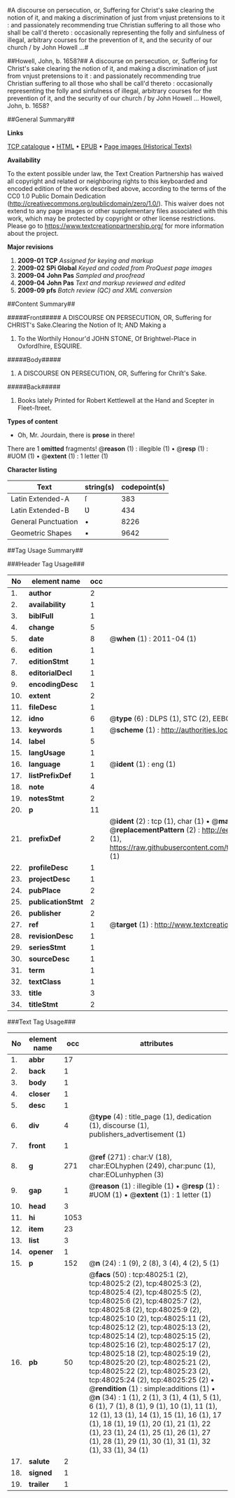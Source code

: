 #A discourse on persecution, or, Suffering for Christ's sake clearing the notion of it, and making a discrimination of just from vnjust pretensions to it : and passionately recommending true Christian suffering to all those who shall be call'd thereto : occasionally representing the folly and sinfulness of illegal, arbitrary courses for the prevention of it, and the security of our church / by John Howell ...#

##Howell, John, b. 1658?##
A discourse on persecution, or, Suffering for Christ's sake clearing the notion of it, and making a discrimination of just from vnjust pretensions to it : and passionately recommending true Christian suffering to all those who shall be call'd thereto : occasionally representing the folly and sinfulness of illegal, arbitrary courses for the prevention of it, and the security of our church / by John Howell ...
Howell, John, b. 1658?

##General Summary##

**Links**

[TCP catalogue](http://www.ota.ox.ac.uk/tcp/)  • 
[HTML](http://tei.it.ox.ac.uk/tcp/Texts-HTML/free/A44/A44765.html)  • 
[EPUB](http://tei.it.ox.ac.uk/tcp/Texts-EPUB/free/A44/A44765.epub) • 
[Page images (Historical Texts)](https://historicaltexts.jisc.ac.uk/eebo-11669160e)

**Availability**

To the extent possible under law, the Text Creation Partnership has waived all copyright and related or neighboring rights to this keyboarded and encoded edition of the work described above, according to the terms of the CC0 1.0 Public Domain Dedication (http://creativecommons.org/publicdomain/zero/1.0/). This waiver does not extend to any page images or other supplementary files associated with this work, which may be protected by copyright or other license restrictions. Please go to https://www.textcreationpartnership.org/ for more information about the project.

**Major revisions**

1. __2009-01__ __TCP__ *Assigned for keying and markup*
1. __2009-02__ __SPi Global__ *Keyed and coded from ProQuest page images*
1. __2009-04__ __John Pas__ *Sampled and proofread*
1. __2009-04__ __John Pas__ *Text and markup reviewed and edited*
1. __2009-09__ __pfs__ *Batch review (QC) and XML conversion*

##Content Summary##

#####Front#####
A DISCOURSE ON PERSECUTION, OR, Suffering for CHRIST's Sake.Clearing the Notion of It; AND Making a 
1. To the Worthily Honour'd JOHN STONE, Of Brightwel-Place in Oxfordſhire, ESQUIRE.

#####Body#####

1. A DISCOURSE ON PERSECUTION, OR, Suffering for Chriſt's Sake.

#####Back#####

1. Books lately Printed for Robert Kettlewell at the Hand and Scepter in Fleet-ſtreet.

**Types of content**

  * Oh, Mr. Jourdain, there is **prose** in there!

There are 1 **omitted** fragments! 
 @__reason__ (1) : illegible (1)  •  @__resp__ (1) : #UOM (1)  •  @__extent__ (1) : 1 letter (1)

**Character listing**


|Text|string(s)|codepoint(s)|
|---|---|---|
|Latin Extended-A|ſ|383|
|Latin Extended-B|Ʋ|434|
|General Punctuation|•|8226|
|Geometric Shapes|▪|9642|

##Tag Usage Summary##

###Header Tag Usage###

|No|element name|occ|attributes|
|---|---|---|---|
|1.|__author__|2||
|2.|__availability__|1||
|3.|__biblFull__|1||
|4.|__change__|5||
|5.|__date__|8| @__when__ (1) : 2011-04 (1)|
|6.|__edition__|1||
|7.|__editionStmt__|1||
|8.|__editorialDecl__|1||
|9.|__encodingDesc__|1||
|10.|__extent__|2||
|11.|__fileDesc__|1||
|12.|__idno__|6| @__type__ (6) : DLPS (1), STC (2), EEBO-CITATION (1), OCLC (1), VID (1)|
|13.|__keywords__|1| @__scheme__ (1) : http://authorities.loc.gov/ (1)|
|14.|__label__|5||
|15.|__langUsage__|1||
|16.|__language__|1| @__ident__ (1) : eng (1)|
|17.|__listPrefixDef__|1||
|18.|__note__|4||
|19.|__notesStmt__|2||
|20.|__p__|11||
|21.|__prefixDef__|2| @__ident__ (2) : tcp (1), char (1)  •  @__matchPattern__ (2) : ([0-9\-]+):([0-9IVX]+) (1), (.+) (1)  •  @__replacementPattern__ (2) : http://eebo.chadwyck.com/downloadtiff?vid=$1&page=$2 (1), https://raw.githubusercontent.com/textcreationpartnership/Texts/master/tcpchars.xml#$1 (1)|
|22.|__profileDesc__|1||
|23.|__projectDesc__|1||
|24.|__pubPlace__|2||
|25.|__publicationStmt__|2||
|26.|__publisher__|2||
|27.|__ref__|1| @__target__ (1) : http://www.textcreationpartnership.org/docs/. (1)|
|28.|__revisionDesc__|1||
|29.|__seriesStmt__|1||
|30.|__sourceDesc__|1||
|31.|__term__|1||
|32.|__textClass__|1||
|33.|__title__|3||
|34.|__titleStmt__|2||


###Text Tag Usage###

|No|element name|occ|attributes|
|---|---|---|---|
|1.|__abbr__|17||
|2.|__back__|1||
|3.|__body__|1||
|4.|__closer__|1||
|5.|__desc__|1||
|6.|__div__|4| @__type__ (4) : title_page (1), dedication (1), discourse (1), publishers_advertisement (1)|
|7.|__front__|1||
|8.|__g__|271| @__ref__ (271) : char:V (18), char:EOLhyphen (249), char:punc (1), char:EOLunhyphen (3)|
|9.|__gap__|1| @__reason__ (1) : illegible (1)  •  @__resp__ (1) : #UOM (1)  •  @__extent__ (1) : 1 letter (1)|
|10.|__head__|3||
|11.|__hi__|1053||
|12.|__item__|23||
|13.|__list__|3||
|14.|__opener__|1||
|15.|__p__|152| @__n__ (24) : 1 (9), 2 (8), 3 (4), 4 (2), 5 (1)|
|16.|__pb__|50| @__facs__ (50) : tcp:48025:1 (2), tcp:48025:2 (2), tcp:48025:3 (2), tcp:48025:4 (2), tcp:48025:5 (2), tcp:48025:6 (2), tcp:48025:7 (2), tcp:48025:8 (2), tcp:48025:9 (2), tcp:48025:10 (2), tcp:48025:11 (2), tcp:48025:12 (2), tcp:48025:13 (2), tcp:48025:14 (2), tcp:48025:15 (2), tcp:48025:16 (2), tcp:48025:17 (2), tcp:48025:18 (2), tcp:48025:19 (2), tcp:48025:20 (2), tcp:48025:21 (2), tcp:48025:22 (2), tcp:48025:23 (2), tcp:48025:24 (2), tcp:48025:25 (2)  •  @__rendition__ (1) : simple:additions (1)  •  @__n__ (34) : 1 (1), 2 (1), 3 (1), 4 (1), 5 (1), 6 (1), 7 (1), 8 (1), 9 (1), 10 (1), 11 (1), 12 (1), 13 (1), 14 (1), 15 (1), 16 (1), 17 (1), 18 (1), 19 (1), 20 (1), 21 (1), 22 (1), 23 (1), 24 (1), 25 (1), 26 (1), 27 (1), 28 (1), 29 (1), 30 (1), 31 (1), 32 (1), 33 (1), 34 (1)|
|17.|__salute__|2||
|18.|__signed__|1||
|19.|__trailer__|1||
